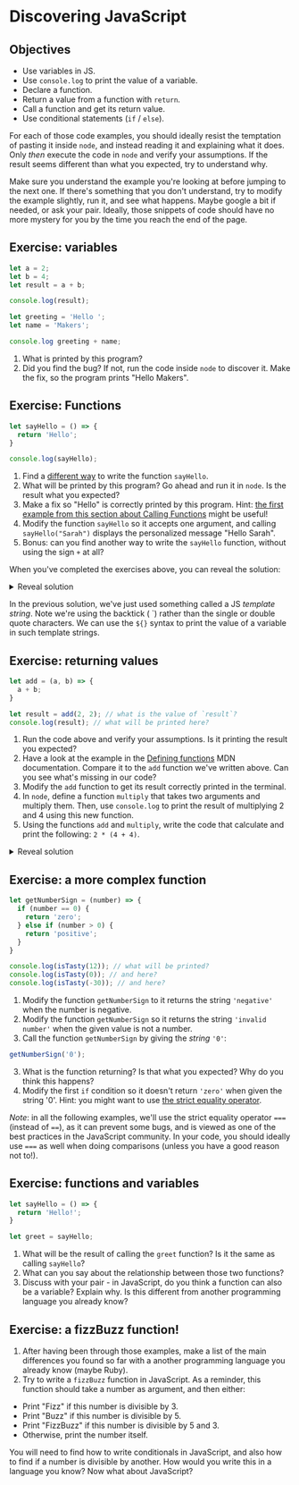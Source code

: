 # Discovering JavaScript

## Objectives

 * Use variables in JS.
 * Use `console.log` to print the value of a variable.
 * Declare a function.
 * Return a value from a function with `return`.
 * Call a function and get its return value.
 * Use conditional statements (`if` / `else`).

For each of those code examples, you should ideally resist the temptation of pasting it inside `node`, and instead reading it and explaining what it does. Only *then* execute the code in `node` and verify your assumptions. If the result seems different than what you expected, try to understand why.

Make sure you understand the example you're looking at before jumping to the next one. If there's something that you don't understand, try to modify the example slightly, run it, and see what happens. Maybe google a bit if needed, or ask your pair. Ideally, those snippets of code should have no more mystery for you by the time you reach the end of the page.

## Exercise: variables

```javascript
let a = 2;
let b = 4;
let result = a + b;

console.log(result);

let greeting = 'Hello ';
let name = 'Makers';

console.log greeting + name;
```

1. What is printed by this program?
2. Did you find the bug? If not, run the code inside `node` to discover it. Make the fix, so the program prints "Hello Makers".

## Exercise: Functions

```javascript
let sayHello = () => {
  return 'Hello';
}

console.log(sayHello);
```
1. Find a [different way](https://developer.mozilla.org/en-US/docs/Web/JavaScript/Guide/Functions#defining_functions) to write the function `sayHello`.
2. What will be printed by this program? Go ahead and run it in `node`. Is the result what you expected?
3. Make a fix so "Hello" is correctly printed by this program. Hint: [the first example from this section about Calling Functions](https://developer.mozilla.org/en-US/docs/Web/JavaScript/Guide/Functions#calling_functions) might be useful!
4. Modify the function `sayHello` so it accepts one argument, and calling `sayHello("Sarah")` displays the personalized message "Hello Sarah".
5. Bonus: can you find another way to write the `sayHello` function, without using the sign `+` at all?

When you've completed the exercises above, you can reveal the solution:

<details>
<summary>Reveal solution</summary>

```javascript

// What about this one? Hint: you might want to use the word "argument" here too.
let sayHello = function(name) => {
  return `Hello ${name}`;
}

console.log(sayHello('Sarah'));
```

</details>

In the previous solution, we've just used something called a JS *template string*. Note we're using the backtick ( \`) rather than the single or double quote characters. We can use the `${}` syntax to print the value of a variable in such template strings.

## Exercise: returning values

```javascript
let add = (a, b) => {
  a + b;
}

let result = add(2, 2); // what is the value of `result`?
console.log(result); // what will be printed here?
```
1. Run the code above and verify your assumptions. Is it printing the result you expected? 
2. Have a look at the example in the [Defining functions](https://developer.mozilla.org/en-US/docs/Web/JavaScript/Guide/Functions#defining_functions) MDN documentation. Compare it to the `add` function we've written above. Can you see what's missing in our code?
3. Modify the `add` function to get its result correctly printed in the terminal.
4. In `node`, define a function `multiply` that takes two arguments and multiply them. Then, use `console.log` to print the result of multiplying 2 and 4 using this new function.
5. Using the functions `add` and `multiply`, write the code that calculate and print the following: `2 * (4 + 4)`.

<details>
<summary>Reveal solution</summary>

```javascript
let add = (a, b) => {
  return a + b;
}

let multiply = (a, b) => {
  return a * b;
}

let result = multiply(2, add(4, 4));

console.log(result);
```

</details>

## Exercise: a more complex function

```javascript
let getNumberSign = (number) => {
  if (number == 0) {
    return 'zero';
  } else if (number > 0) {
    return 'positive';
  } 
}

console.log(isTasty(12)); // what will be printed?
console.log(isTasty(0)); // and here?
console.log(isTasty(-30)); // and here?
```

1. Modify the function `getNumberSign` to it returns the string `'negative'` when the number is negative.
2. Modify the function `getNumberSign` so it returns the string `'invalid number'` when the given value is not a number.
2. Call the function `getNumberSign` by giving the *string* `'0'`:
```javascript
getNumberSign('0');
```
3. What is the function returning? Is that what you expected? Why do you think this happens?
4. Modify the first `if` condition so it doesn't return `'zero'` when given the string '0'. Hint: you might want to use [the strict equality operator](https://developer.mozilla.org/en-US/docs/Web/JavaScript/Reference/Operators/Strict_equality).

*Note*: in all the following examples, we'll use the strict equality operator `===` (instead of `==`), as it can prevent some bugs, and is viewed as one of the best practices in the JavaScript community. In your code, you should ideally use `===` as well when doing comparisons (unless you have a good reason not to!).

## Exercise: functions and variables

```javascript
let sayHello = () => {
  return 'Hello!';
}

let greet = sayHello;
```

1. What will be the result of calling the `greet` function? Is it the same as calling `sayHello`?
2. What can you say about the relationship between those two functions?
3. Discuss with your pair - in JavaScript, do you think a function can also be a variable? Explain why. Is this different from another programming language you already know?

## Exercise: a fizzBuzz function!

1. After having been through those examples, make a list of the main differences you found so far with a another programming language you already know (maybe Ruby).
2. Try to write a `fizzBuzz` function in JavaScript. As a reminder, this function should take a number as argument, and then either:
  * Print "Fizz" if this number is divisible by 3.
  * Print "Buzz" if this number is divisible by 5.
  * Print "FizzBuzz" if this number is divisible by 5 and 3.
  * Otherwise, print the number itself.

  You will need to find how to write conditionals in JavaScript, and also how to find if a number is divisible by another. How would you write this in a language you know? Now what about JavaScript?